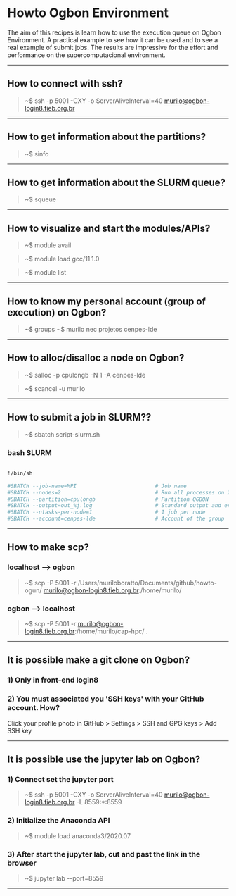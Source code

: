 # Howto Ogbon Environment 

The aim of this recipes is learn how to use the execution queue on Ogbon Environment. 
A practical example to see how it can be used and to see a real example of submit jobs. 
The results are impressive for the effort and performance on the supercomputacional environment.

----
## How to connect with ssh?

> ~$ ssh -p 5001 -CXY -o ServerAliveInterval=40 murilo@ogbon-login8.fieb.org.br

----
## How to  get information about the partitions?

> ~$ sinfo

----

## How to  get information about the SLURM queue?

> ~$ squeue

----

## How to visualize and start the modules/APIs?

> ~$ module avail

> ~$ module load gcc/11.1.0 

> ~$ module list



----

 ## How to know my personal account (group of execution) on Ogbon?

> ~$ groups
> ~$ murilo nec projetos cenpes-lde

 
----

 ## How to alloc/disalloc a node on Ogbon?

> ~$ salloc -p cpulongb -N 1 -A cenpes-lde

> ~$ scancel -u murilo


----

## How to  submit a job in SLURM??

> ~$ sbatch script-slurm.sh

### bash SLURM

```Bash

!/bin/sh

#SBATCH --job-name=MPI                         # Job name
#SBATCH --nodes=2                              # Run all processes on 2 nodes  
#SBATCH --partition=cpulongb                   # Partition OGBON
#SBATCH --output=out_%j.log                    # Standard output and error log
#SBATCH --ntasks-per-node=1                    # 1 job per node
#SBATCH --account=cenpes-lde                   # Account of the group 

```

----

## How to make scp?

### localhost --> ogbon

> ~$ scp -P 5001 -r /Users/muriloboratto/Documents/github/howto-ogun/ murilo@ogbon-login8.fieb.org.br:/home/murilo/

### ogbon  --> localhost
 
> ~$ scp -P 5001  -r murilo@ogbon-login8.fieb.org.br:/home/murilo/cap-hpc/ .


----

## It is possible make a git clone on Ogbon?

### 1) Only in front-end login8

### 2) You must associated you 'SSH keys' with your GitHub account. How? 

Click your profile photo in GitHub > Settings  > SSH and GPG keys > Add SSH key

----

## It is possible use the jupyter lab on Ogbon?

### 1) Connect set the jupyter port

> ~$ ssh -p 5001 -CXY -o ServerAliveInterval=40 murilo@ogbon-login8.fieb.org.br -L 8559:\*:8559


### 2) Initialize the Anaconda API 

> ~$ module load anaconda3/2020.07


### 3) After start the jupyter lab, cut and past the link in the browser

> ~$ jupyter lab --port=8559



----
